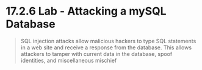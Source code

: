 # 17.2.6 Lab - Attacking a mySQL Database

> SQL injection attacks allow malicious hackers to type SQL statements in a web site and receive a response 
from the database. This allows attackers to tamper with current data in the database, spoof identities, and 
miscellaneous mischief

